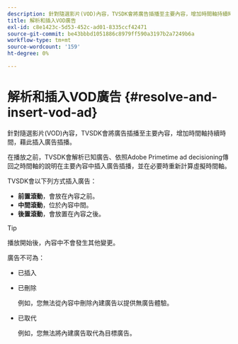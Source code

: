 ```yaml
---
description: 針對隨選影片(VOD)內容，TVSDK會將廣告插播至主要內容，增加時間軸持續時間，藉此插入廣告插播。
title: 解析和插入VOD廣告
exl-id: c8e1423c-5d53-452c-ad01-8335ccf42471
source-git-commit: be43bbbd1051886c8979ff590a3197b2a7249b6a
workflow-type: tm+mt
source-wordcount: '159'
ht-degree: 0%

---
```


# 解析和插入VOD廣告 {#resolve-and-insert-vod-ad}

針對隨選影片(VOD)內容，TVSDK會將廣告插播至主要內容，增加時間軸持續時間，藉此插入廣告插播。

在播放之前，TVSDK會解析已知廣告、依照Adobe Primetime ad decisioning傳回之時間軸的說明在主要內容中插入廣告插播，並在必要時重新計算虛擬時間軸。

TVSDK會以下列方式插入廣告：

* **前置滾動**，會放在內容之前。
* **中間滾動**，位於內容中間。
* **後置滾動**，會放置在內容之後。

>[!TIP]
>
>播放開始後，內容中不會發生其他變更。

廣告不可為：

* 已插入
* 已刪除

   例如，您無法從內容中刪除內建廣告以提供無廣告體驗。
* 已取代

   例如，您無法將內建廣告取代為目標廣告。
